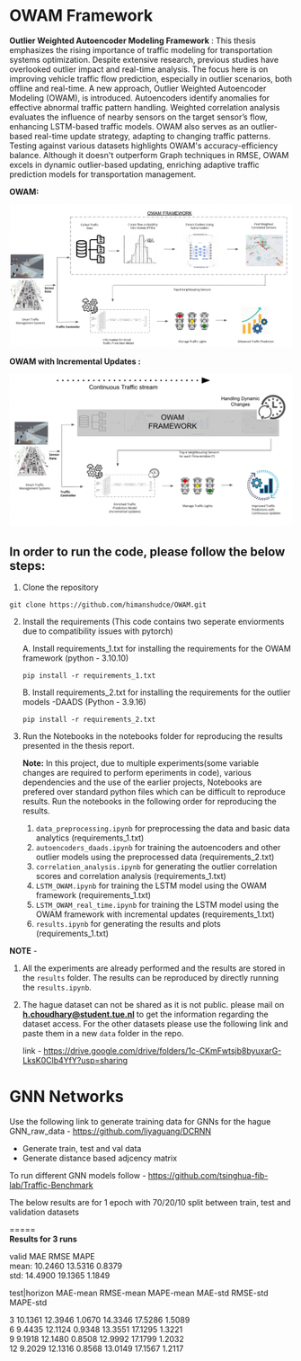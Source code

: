 # OWAM Framework
**Outlier Weighted Autoencoder Modeling Framework** : This thesis emphasizes the rising importance of traffic modeling for transportation systems optimization. Despite extensive research, previous studies have overlooked outlier impact and real-time analysis. The focus here is on improving vehicle traffic flow prediction, especially in outlier scenarios, both offline and real-time. A new approach, Outlier Weighted Autoencoder Modeling (OWAM), is introduced. Autoencoders identify anomalies for effective abnormal traffic pattern handling. Weighted correlation analysis evaluates the influence of nearby sensors on the target sensor’s flow, enhancing LSTM-based traffic models. OWAM also serves as an outlier-based real-time update strategy, adapting to changing traffic patterns. Testing against various datasets highlights OWAM's accuracy-efficiency balance. Although it doesn't outperform Graph techniques in RMSE, OWAM excels in dynamic outlier-based updating, enriching adaptive traffic prediction models for transportation management.


**OWAM:**
<p align="center">
  <img src="./notebooks/plots/OWAM_Offline.png" alt="Example image"/>
</p>


**OWAM with Incremental Updates :**
<p align="center">
  <img src="./notebooks/plots/OWAM_Online.png" alt="Example image"/>
</p>




## In order to run the code, please follow the below steps:

1. Clone the repository
```
git clone https://github.com/himanshudce/OWAM.git
```

2. Install the requirements (This code contains two seperate enviorments due to compatibility issues with pytorch)

    A. Install requirements_1.txt for installing the requirements for the OWAM framework (python - 3.10.10)
    ```
    pip install -r requirements_1.txt
    ```

    B. Install requirements_2.txt for installing the requirements for the outlier models -DAADS (Python - 3.9.16) 
    ```
    pip install -r requirements_2.txt
    ```

3. Run the Notebooks in the notebooks folder for reproducing the results presented in the thesis report. 

    **Note:** In this project, due to multiple experiments(some variable changes are required to perform eperiments in code), various dependencies and the use of the earlier projects, Notebooks are prefered over standard python files which can be difficult to reproduce results. Run the notebooks in the following order for reproducing the results.

    1. ```data_preprocessing.ipynb``` for preprocessing the data and basic data analytics (requirements_1.txt)
    2. ```autoencoders_daads.ipynb``` for training the autoencoders and other outlier models using the preprocessed data (requirements_2.txt) 
    3. ```correlation_analysis.ipynb``` for generating the outlier correlation scores and correlation analysis (requirements_1.txt)
    4. ```LSTM_OWAM.ipynb``` for training the LSTM model using the OWAM framework (requirements_1.txt)
    5. ```LSTM_OWAM_real_time.ipynb``` for training the LSTM model using the OWAM framework with incremental updates (requirements_1.txt)
    6. ```results.ipynb``` for generating the results and plots (requirements_1.txt)

**NOTE** - 
1. All the experiments are already performed and the results are stored in the ```results``` folder. The results can be reproduced by directly running the ```results.ipynb```. 
2. The hague dataset can not be shared as it is not public. please mail on **h.choudhary@student.tue.nl** to get the information regarding the dataset access. For the other datasets please use the following link and paste them in a new ```data``` folder in the repo. 

    link - https://drive.google.com/drive/folders/1c-CKmFwtsjb8byuxarG-LksK0Clb4YfY?usp=sharing



# GNN Networks  

Use the following link to generate training data for GNNs for the hague GNN_raw_data  - https://github.com/liyaguang/DCRNN

- Generate train, test and val data
- Generate distance based adjcency matrix


To run different GNN models follow - https://github.com/tsinghua-fib-lab/Traffic-Benchmark 

The below results are for 1 epoch with 70/20/10 split between train, test and validation datasets



===== \
**Results for 3 runs**

valid	MAE	RMSE	MAPE \
mean:	10.2460	13.5316	0.8379 \
std:	14.4900	19.1365	1.1849



test|horizon	MAE-mean	RMSE-mean	MAPE-mean	MAE-std	RMSE-std	MAPE-std 

3	10.1361	12.3946	1.0670	14.3346	17.5286	1.5089 \
6	9.4435	12.1124	0.9348	13.3551	17.1295	1.3221 \
9	9.1918	12.1480	0.8508	12.9992	17.1799	1.2032 \
12	9.2029	12.1316	0.8568	13.0149	17.1567	1.2117 
